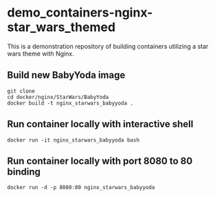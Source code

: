 # demo_containers-nginx-star_wars_themed
This is a demonstration repository of building containers utilizing a star wars theme with Nginx.

## Build new BabyYoda image
```
git clone
cd docker/nginx/StarWars/BabyYoda
docker build -t nginx_starwars_babyyoda .
```

## Run container locally with interactive shell
```
docker run -it nginx_starwars_babyyoda bash
```

## Run container locally with port 8080 to 80 binding
```
docker run -d -p 8080:80 nginx_starwars_babyyoda
```
